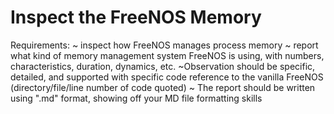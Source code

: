 # Inspect the FreeNOS Memory

Requirements:
~ inspect how FreeNOS manages process memory 
~ report what kind of memory management system FreeNOS is using, with numbers, characteristics, duration, dynamics, etc.
  ~Observation should be specific, detailed, and supported with specific code reference to the vanilla FreeNOS (directory/file/line number of code quoted)
~ The report should be written using ".md" format, showing off your MD file formatting skills
